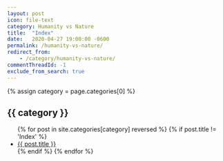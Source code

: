 ```yaml
---
layout: post
icon: file-text
category: Humanity vs Nature
title:  "Index"
date:   2020-04-27 19:00:00 -0600
permalink: /humanity-vs-nature/
redirect_from:
    - /category/humanity-vs-nature/
commentThreadId: -1
exclude_from_search: true
---
```


{% assign category = page.categories[0] %}

## {{ category }}

<ul>
    {% for post in site.categories[category] reversed %}
        {% if post.title != 'Index' %}
        <li><a href='{{ post.url }}'>{{ post.title }}</a></li>
        {% endif %}
    {% endfor %}
</ul>
